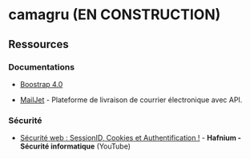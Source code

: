 # camagru (EN CONSTRUCTION)


## Ressources

### Documentations

- [Boostrap 4.0](https://getbootstrap.com/docs/4.0/getting-started/introduction/)

- [MailJet](https://dev.mailjet.com/email/guides/) - Plateforme de livraison de courrier électronique avec API.
### Sécurité

- [Sécurité web : SessionID, Cookies et Authentification !](https://www.youtube.com/watch?v=J-1s-ONitRc) - **Hafnium - Sécurité informatique** (YouTube)
